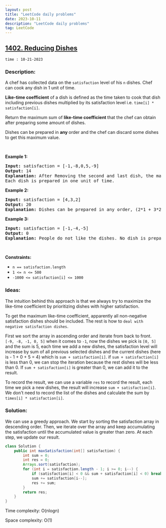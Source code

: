 ```yaml
---
layout: post
title: "LeetCode daily problems"
date: 2023-10-11
description: "LeetCode daily problems"
tag: LeetCode
---
```


## [1402. Reducing Dishes](https://leetcode.com/problems/reducing-dishes/)

`time : 10-21-2023`

### **Description**:

<div class="xFUwe" data-track-load="description_content"><p>A chef has collected data on the <code>satisfaction</code> level of his <code>n</code> dishes. Chef can cook any dish in 1 unit of time.</p>

<p><strong>Like-time coefficient</strong> of a dish is defined as the time taken to cook that dish including previous dishes multiplied by its satisfaction level i.e. <code>time[i] * satisfaction[i]</code>.</p>

<p>Return the maximum sum of <strong>like-time coefficient </strong>that the chef can obtain after preparing some amount of dishes.</p>

<p>Dishes can be prepared in <strong>any </strong>order and the chef can discard some dishes to get this maximum value.</p>

<p>&nbsp;</p>
<p><strong class="example">Example 1:</strong></p>

<pre><strong>Input:</strong> satisfaction = [-1,-8,0,5,-9]
<strong>Output:</strong> 14
<strong>Explanation:</strong> After Removing the second and last dish, the maximum total <strong>like-time coefficient</strong> will be equal to (-1*1 + 0*2 + 5*3 = 14).
Each dish is prepared in one unit of time.</pre>

<p><strong class="example">Example 2:</strong></p>

<pre><strong>Input:</strong> satisfaction = [4,3,2]
<strong>Output:</strong> 20
<strong>Explanation:</strong> Dishes can be prepared in any order, (2*1 + 3*2 + 4*3 = 20)
</pre>

<p><strong class="example">Example 3:</strong></p>

<pre><strong>Input:</strong> satisfaction = [-1,-4,-5]
<strong>Output:</strong> 0
<strong>Explanation:</strong> People do not like the dishes. No dish is prepared.
</pre>

<p>&nbsp;</p>
<p><strong>Constraints:</strong></p>

<ul>
	<li><code>n == satisfaction.length</code></li>
	<li><code>1 &lt;= n &lt;= 500</code></li>
	<li><code>-1000 &lt;= satisfaction[i] &lt;= 1000</code></li>
</ul>
</div>

### **Ideas**:

The intuition behind this approach is that we always try to maximize the like-time coefficient by prioritizing dishes with higher satisfaction.

To get the maximum like-time coefficient, apparently all non-negative satisfaction dishes should be included. The rest is how to `deal with negative satisfaction dishes`.

First we sort the array in ascending order and iterate from back to front. `[-9, -8, -1, 0, 5]` when it comes to `-1`, now the dishes we pick is `[0, 5]` and the sum is 5, each time we add a new dishes, the satisfaction level will increase by sum of all previous selected dishes and the current dishes (here is - 1 + 0 + 5 = 4) which is `sum + satisfaction[i]`. if `sum + satisfaction[i]` is less than 0, we can stop the iteration because the rest dishes will be less than 0. If `sum + satisfaction[i]` is greater than 0, we can add it to the result.

To record the result, we can use a variable `res` to record the result, each time we pick a new dishes, the result will increase `sum + satisfaction[i]`. We don't need to record the list of the dishes and calculate the sum by `times[i] * satisfaction[i]`.

### **Solution**:

We can use a greedy approach. We start by sorting the satisfaction array in descending order. Then, we iterate over the array and keep accumulating the satisfaction until the accumulated value is greater than zero. At each step, we update our result.

```Java
class Solution {
    public int maxSatisfaction(int[] satisfaction) {
        int sum = 0;
        int res = 0;
        Arrays.sort(satisfaction);
        for (int i = satisfaction.length - 1; i >= 0; i--) {
            if (satisfaction[i] < 0 && sum + satisfaction[i] < 0) break;
            sum += satisfaction[i--];
            res += sum;
        }
        return res;
    }
}
```

Time complexity: O(nlogn)

Space complexity: O(1)
